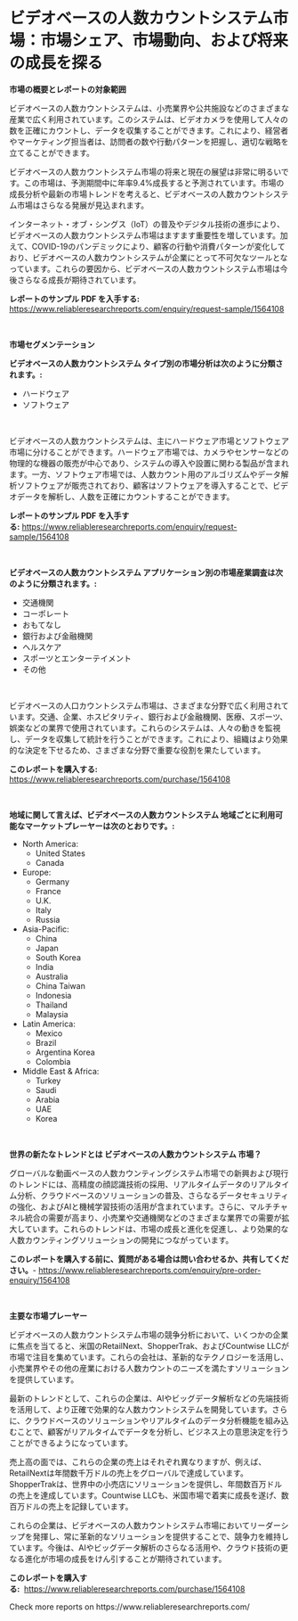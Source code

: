 <p><h1>ビデオベースの人数カウントシステム市場：市場シェア、市場動向、および将来の成長を探る</h1></p><p><strong>市場の概要とレポートの対象範囲</strong></p>
<p><p>ビデオベースの人数カウントシステムは、小売業界や公共施設などのさまざまな産業で広く利用されています。このシステムは、ビデオカメラを使用して人々の数を正確にカウントし、データを収集することができます。これにより、経営者やマーケティング担当者は、訪問者の数や行動パターンを把握し、適切な戦略を立てることができます。</p><p>ビデオベースの人数カウントシステム市場の将来と現在の展望は非常に明るいです。この市場は、予測期間中に年率9.4%成長すると予測されています。市場の成長分析や最新の市場トレンドを考えると、ビデオベースの人数カウントシステム市場はさらなる発展が見込まれます。</p><p>インターネット・オブ・シングス（IoT）の普及やデジタル技術の進歩により、ビデオベースの人数カウントシステム市場はますます重要性を増しています。加えて、COVID-19のパンデミックにより、顧客の行動や消費パターンが変化しており、ビデオベースの人数カウントシステムが企業にとって不可欠なツールとなっています。これらの要因から、ビデオベースの人数カウントシステム市場は今後さらなる成長が期待されています。</p></p>
<p><strong>レポートのサンプル PDF を入手する:</strong> <a href="https://www.reliableresearchreports.com/enquiry/request-sample/1564108">https://www.reliableresearchreports.com/enquiry/request-sample/1564108</a></p>
<p>&nbsp;</p>
<p><strong>市場セグメンテーション</strong></p>
<p><strong>ビデオベースの人数カウントシステム タイプ別の市場分析は次のように分類されます。:</strong></p>
<p><ul><li>ハードウェア</li><li>ソフトウェア</li></ul></p>
<p>&nbsp;</p>
<p><p>ビデオベースの人数カウントシステムは、主にハードウェア市場とソフトウェア市場に分けることができます。ハードウェア市場では、カメラやセンサーなどの物理的な機器の販売が中心であり、システムの導入や設置に関わる製品が含まれます。一方、ソフトウェア市場では、人数カウント用のアルゴリズムやデータ解析ソフトウェアが販売されており、顧客はソフトウェアを導入することで、ビデオデータを解析し、人数を正確にカウントすることができます。</p></p>
<p><strong>レポートのサンプル PDF を入手する:</strong>&nbsp;<a href="https://www.reliableresearchreports.com/enquiry/request-sample/1564108">https://www.reliableresearchreports.com/enquiry/request-sample/1564108</a></p>
<p>&nbsp;</p>
<p><strong> ビデオベースの人数カウントシステム アプリケーション別の市場産業調査は次のように分類されます。:</strong></p>
<p><ul><li>交通機関</li><li>コーポレート</li><li>おもてなし</li><li>銀行および金融機関</li><li>ヘルスケア</li><li>スポーツとエンターテイメント</li><li>その他</li></ul></p>
<p>&nbsp;</p>
<p><p>ビデオベースの人口カウントシステム市場は、さまざまな分野で広く利用されています。交通、企業、ホスピタリティ、銀行および金融機関、医療、スポーツ、娯楽などの業界で使用されています。これらのシステムは、人々の動きを監視し、データを収集して統計を行うことができます。これにより、組織はより効果的な決定を下せるため、さまざまな分野で重要な役割を果たしています。</p></p>
<p><strong>このレポートを購入する:</strong>&nbsp; <a href="https://www.reliableresearchreports.com/purchase/1564108">https://www.reliableresearchreports.com/purchase/1564108</a></p>
<p>&nbsp;</p>
<p><strong>地域に関して言えば、ビデオベースの人数カウントシステム 地域ごとに利用可能なマーケットプレーヤーは次のとおりです。:</strong></p>
<p><ul>
    <li>
        North America:
        <ul>
            <li>United States</li>
            <li>Canada</li>
        </ul>
    </li>
    <li>
        Europe:
        <ul>
            <li>Germany</li>
            <li>France</li>
            <li>U.K.</li>
            <li>Italy</li>
            <li>Russia</li>
        </ul>
    </li>
    <li>
        Asia-Pacific:
        <ul>
            <li>China</li>
            <li>Japan</li>
            <li>South Korea</li>
            <li>India</li>
            <li>Australia</li>
            <li>China Taiwan</li>
            <li>Indonesia</li>
            <li>Thailand</li>
            <li>Malaysia</li>
        </ul>
    </li>
    <li>
        Latin America:
        <ul>
            <li>Mexico</li>
            <li>Brazil</li>
            <li>Argentina Korea</li>
            <li>Colombia</li>
        </ul>
    </li>
    <li>
        Middle East & Africa:
        <ul>
            <li>Turkey</li>
            <li>Saudi</li>
            <li>Arabia</li>
            <li>UAE</li>
            <li>Korea</li>
        </ul>
    </li>
    </ul></p>
<p>&nbsp;</p>
<p><strong>世界の新たなトレンドとは ビデオベースの人数カウントシステム 市場？</strong></p>
<p><p>グローバルな動画ベースの人数カウンティングシステム市場での新興および現行のトレンドには、高精度の顔認識技術の採用、リアルタイムデータのリアルタイム分析、クラウドベースのソリューションの普及、さらなるデータセキュリティの強化、およびAIと機械学習技術の活用が含まれています。さらに、マルチチャネル統合の需要が高まり、小売業や交通機関などのさまざまな業界での需要が拡大しています。これらのトレンドは、市場の成長と進化を促進し、より効果的な人数カウンティングソリューションの開発につながっています。</p></p>
<p><strong>このレポートを購入する前に、質問がある場合は問い合わせるか、共有してください。</strong>- <a href="https://www.reliableresearchreports.com/enquiry/pre-order-enquiry/1564108">https://www.reliableresearchreports.com/enquiry/pre-order-enquiry/1564108</a></p>
<p>&nbsp;</p>
<p><strong>主要な市場プレーヤー</strong></p>
<p><p>ビデオベースの人数カウントシステム市場の競争分析において、いくつかの企業に焦点を当てると、米国のRetailNext、ShopperTrak、およびCountwise LLCが市場で注目を集めています。これらの会社は、革新的なテクノロジーを活用し、小売業界やその他の産業における人数カウントのニーズを満たすソリューションを提供しています。</p><p>最新のトレンドとして、これらの企業は、AIやビッグデータ解析などの先端技術を活用して、より正確で効果的な人数カウントシステムを開発しています。さらに、クラウドベースのソリューションやリアルタイムのデータ分析機能を組み込むことで、顧客がリアルタイムでデータを分析し、ビジネス上の意思決定を行うことができるようになっています。</p><p>売上高の面では、これらの企業の売上はそれぞれ異なりますが、例えば、RetailNextは年間数千万ドルの売上をグローバルで達成しています。ShopperTrakは、世界中の小売店にソリューションを提供し、年間数百万ドルの売上を達成しています。Countwise LLCも、米国市場で着実に成長を遂げ、数百万ドルの売上を記録しています。</p><p>これらの企業は、ビデオベースの人数カウントシステム市場においてリーダーシップを発揮し、常に革新的なソリューションを提供することで、競争力を維持しています。今後は、AIやビッグデータ解析のさらなる活用や、クラウド技術の更なる進化が市場の成長をけん引することが期待されています。</p></p>
<p><strong>このレポートを購入する:</strong>&nbsp;&nbsp;<a href="https://www.reliableresearchreports.com/purchase/1564108">https://www.reliableresearchreports.com/purchase/1564108</a></p>
<p>Check more reports on https://www.reliableresearchreports.com/</p>
